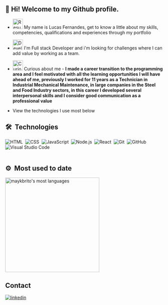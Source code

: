 <h2 align="left"> 👋 Hi! Welcome to my Github profile. </h2>

<p align="left" style="background:yellow"> </p>

- <img src=https://github.com/user-attachments/assets/f43f97b9-399c-4872-9589-e9b21e95a64f alt="ResumeIcon" style="width:2rem;">
  My name is Lucas Fernandes, get to know a little about my skills, competencies, qualifications and experiences through my portfolio

- <img src=https://github.com/user-attachments/assets/c22e1d76-4a61-4ede-b4f0-5c4a4685f497 alt="DeveloperIcon" style="width:2rem;">  I'm Full stack Developer and i'm looking for challenges where I can add value by working as a team.

- <img src=https://github.com/user-attachments/assets/75ef0215-f970-4a46-80b5-2b20dfa03838 alt="CuriousIcon" style="width:2rem;"> Curious about me - **I made a career transition to the programming area and I feel motivated with all the learning opportunities I will have ahead of me, previously I worked for 11 years as a Technician in Industrial Mechanical Maintenance, in large companies in the Steel and Food Industry sectors, in this career I developed several interpersonal skills and I consider good communication as a professional value**

-   View the technologies I use most below
  
## 🛠 &nbsp;Technologies

![HTML](https://img.shields.io/badge/-HTML-05122A?style=flat&logo=HTML5)&nbsp;
![CSS](https://img.shields.io/badge/-CSS-05122A?style=flat&logo=CSS3&logoColor=1572B6)&nbsp;
![JavaScript](https://img.shields.io/badge/-JavaScript-05122A?style=flat&logo=javascript)&nbsp;
![Node.js](https://img.shields.io/badge/-Node.js-05122A?style=flat&logo=node.js)&nbsp;
![React](https://img.shields.io/badge/-React-05122A?style=flat&logo=react)&nbsp;
![Git](https://img.shields.io/badge/-Git-05122A?style=flat&logo=git)&nbsp;
![GitHub](https://img.shields.io/badge/-GitHub-05122A?style=flat&logo=github)&nbsp;
![Visual Studio Code](https://img.shields.io/badge/-Visual%20Studio%20Code-05122A?style=flat&logo=visual-studio-code&logoColor=007ACC)&nbsp;
<br><br>

## ⚙️ &nbsp;Most used to date

<p align="left">
<img width="300em" src="https://github-readme-stats.vercel.app/api/top-langs/?username=lucasfernandesm&layout=compact&theme=vision-friendly-dark" alt="maykbrito's most languages"/>
</p>


## Contact

<p align="left" style="background:yellow"> </p>
<a href="https://linkedin.com/in/lucas-fernandes-5217aa140/" target="_blank">
  <img align="center" src="https://img.shields.io/badge/-lucasfernandes-05122A?style=flat&logo=linkedin" alt="linkedin"/>
</a>
